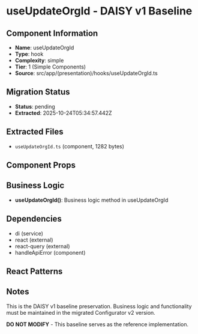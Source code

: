 # useUpdateOrgId - DAISY v1 Baseline

## Component Information

- **Name**: useUpdateOrgId
- **Type**: hook
- **Complexity**: simple
- **Tier**: 1 (Simple Components)
- **Source**: src/app/(presentation)/hooks/useUpdateOrgId.ts

## Migration Status

- **Status**: pending
- **Extracted**: 2025-10-24T05:34:57.442Z

## Extracted Files

- `useUpdateOrgId.ts` (component, 1282 bytes)

## Component Props



## Business Logic

- **useUpdateOrgId()**: Business logic method in useUpdateOrgId

## Dependencies

- di (service)
- react (external)
- react-query (external)
- handleApiError (component)

## React Patterns



## Notes

This is the DAISY v1 baseline preservation. Business logic and functionality
must be maintained in the migrated Configurator v2 version.

**DO NOT MODIFY** - This baseline serves as the reference implementation.
